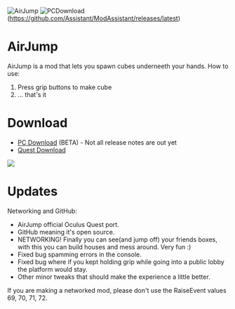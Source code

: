 ![AirJump](https://github.com/fchb1239/AirJump/raw/main/GitHub/airjump_back.png)
![PCDownload](https://github.com/fchb1239/AirJump/raw/main/GitHub/airjump_pc_download.png)(https://github.com/Assistant/ModAssistant/releases/latest)
# AirJump
AirJump is a mod that lets you spawn cubes underneeth your hands.
How to use:
1. Press grip buttons to make cube
2. ... that's it

# Download
* [PC Download](https://github.com/fchb1239/AirJump/raw/main/Downloads/AirJump.dll) (BETA) - Not all release notes are out yet
* [Quest Download](https://www.youtube.com/watch?v=yPYZpwSpKmA)

![](GitHub/airjump_example.gif)

# Updates
Networking and GitHub:
* AirJump official Oculus Quest port.
* GitHub meaning it's open source.
* NETWORKING! Finally you can see(and jump off) your friends boxes, with this you can build houses and mess around. Very fun :)
* Fixed bug spamming errors in the console.
* Fixed bug where if you kept holding grip while going into a public lobby the platform would stay.
* Other minor tweaks that should make the experience a little better.






If you are making a networked mod, please don't use the RaiseEvent values 69, 70, 71, 72.
